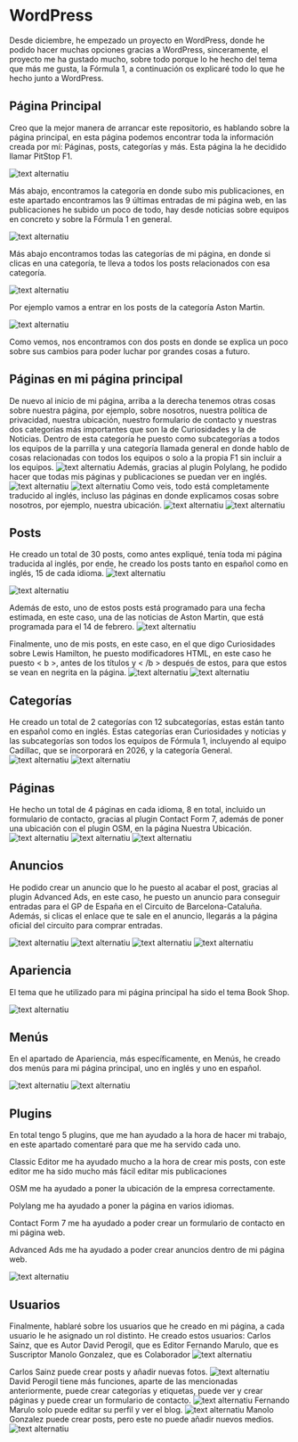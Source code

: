 # WordPress

Desde diciembre, he empezado un proyecto en WordPress, donde he podido hacer muchas opciones gracias a WordPress, sinceramente, el proyecto me ha gustado mucho, sobre todo porque lo he hecho del tema que más me gusta, la Fórmula 1, a continuación os explicaré todo lo que he hecho junto a WordPress.

## Página Principal
Creo que la mejor manera de arrancar este repositorio, es hablando sobre la página principal, en esta página podemos encontrar toda la información creada por mí: Páginas, posts, categorías y más.
Esta página la he decidido llamar PitStop F1.

![text alternatiu](1.png)

Más abajo, encontramos la categoría en donde subo mis publicaciones, en este apartado encontramos las 9 últimas entradas de mi página web, en las publicaciones he subido un poco de todo, hay desde noticias sobre equipos en concreto y sobre la Fórmula 1 en general.

![text alternatiu](2.png)

Más abajo encontramos todas las categorías de mi página, en donde si clicas en una categoría, te lleva a todos los posts relacionados con esa categoría.

![text alternatiu](5.png)

Por ejemplo vamos a entrar en los posts de la categoría Aston Martin.

![text alternatiu](6.png)

Como vemos, nos encontramos con dos posts en donde se explica un poco sobre sus cambios para poder luchar por grandes cosas a futuro.

## Páginas en mi página principal
De nuevo al inicio de mi página, arriba a la derecha tenemos otras cosas sobre nuestra página, por ejemplo, sobre nosotros, nuestra política de privacidad, nuestra ubicación, nuestro formulario de contacto y nuestras dos categorías más importantes que son la de Curiosidades y la de Noticias.
Dentro de esta categoría he puesto como subcategorías a todos los equipos de la parrilla y una categoría llamada general en donde hablo de cosas relacionadas con todos los equipos o solo a la propia F1 sin incluir a los equipos.
![text alternatiu](3.png)
Además, gracias al plugin Polylang, he podido hacer que todas mis páginas y publicaciones se puedan ver en inglés.
![text alternatiu](4.png)
![text alternatiu](7.png)
Como veis, todo está completamente traducido al inglés, incluso las páginas en donde explicamos cosas sobre nosotros, por ejemplo, nuestra ubicación.
![text alternatiu](9.png)
![text alternatiu](8.png)
## Posts 
He creado un total de 30 posts, como antes expliqué, tenía toda mi página traducida al inglés, por ende, he creado los posts tanto en español como en inglés, 15 de cada idioma.
![text alternatiu](10.png)

![text alternatiu](11.png)


Además de esto, uno de estos posts está programado para una fecha estimada, en este caso, una de las noticias de Aston Martin, que está programada para el 14 de febrero.
![text alternatiu](12.png)

Finalmente, uno de mis posts, en este caso, en el que digo Curiosidades sobre Lewis Hamilton, he puesto modificadores HTML, en este caso he puesto < b >, antes de los títulos y < /b > después de estos, para que estos se vean en negrita en la página.
![text alternatiu](13.png)
![text alternatiu](14.png)
## Categorías
He creado un total de 2 categorías con 12 subcategorías, estas están tanto en español como en inglés.
Estas categorías eran Curiosidades y noticias y las subcategorías son todos los equipos de Fórmula 1, incluyendo al equipo Cadillac, que se incorporará en 2026, y la categoría General.
![text alternatiu](15.png)
![text alternatiu](16.png)

## Páginas
He hecho un total de 4 páginas en cada idioma, 8 en total, incluido un formulario de contacto, gracias al plugin Contact Form 7, además de poner una ubicación con el plugin OSM, en la página Nuestra Ubicación.
![text alternatiu](17.png)
![text alternatiu](18.png)
![text alternatiu](19.png)

## Anuncios 
He podido crear un anuncio que lo he puesto al acabar el post, gracias al plugin Advanced Ads, en este caso, he puesto un anuncio para conseguir entradas para el GP de España en el Circuito de Barcelona-Cataluña.
Además, si clicas el enlace que te sale en el anuncio, llegarás a la página oficial del circuito para comprar entradas.

![text alternatiu](20.png)
![text alternatiu](21.png)
![text alternatiu](22.png)
![text alternatiu](23.png)

## Apariencia
El tema que he utilizado para mi página principal ha sido el tema Book Shop.

![text alternatiu](24.png)

## Menús 
En el apartado de Apariencia, más específicamente, en Menús, he creado dos menús para mi página principal, uno en inglés y uno en español.

![text alternatiu](25.png)
![text alternatiu](26.png)

## Plugins
En total tengo 5 plugins, que me han ayudado a la hora de hacer mi trabajo, en este apartado comentaré para que me ha servido cada uno.

Classic Editor me ha ayudado mucho a la hora de crear mis posts, con este editor me ha sido mucho más fácil editar mis publicaciones

OSM me ha ayudado a poner la ubicación de la empresa correctamente.

Polylang me ha ayudado a poner la página en varios idiomas.

Contact Form 7 me ha ayudado a poder crear un formulario de contacto en mi página web.

Advanced Ads me ha ayudado a poder crear anuncios dentro de mi página web.

![text alternatiu](27.png)


## Usuarios
Finalmente, hablaré sobre los usuarios que he creado en mi página, a cada usuario le he asignado un rol distinto.
He creado estos usuarios:
Carlos Sainz, que es Autor
David Perogil, que es Editor
Fernando Marulo, que es Suscriptor
Manolo Gonzalez, que es Colaborador
![text alternatiu](28.png)

Carlos Sainz puede crear posts y añadir nuevas fotos.
![text alternatiu](29.png)
David Perogil tiene más funciones, aparte de las mencionadas anteriormente, puede crear categorías y etiquetas, puede ver y crear páginas y puede crear un formulario de contacto.
![text alternatiu](30.png)
Fernando Marulo solo puede editar su perfil y ver el blog.
![text alternatiu](31.png)
Manolo Gonzalez puede crear posts, pero este no puede añadir nuevos medios.
![text alternatiu](32.png)
